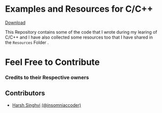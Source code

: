 # Examples and Resources for C/C++ 
[Download](https://github.com/harshsinghvi/c-cpp-examples-resources/archive/master.zip)

This Repository contains some of the code that I wrote during my learing of C/C++ and I have also collected some resources too that I have shared in the `Resources` Folder . 

# Feel Free to Contribute 
### Credits to their Respective owners

## Contributors 
* [Harsh Singhvi](https://harshsinghvi.com) [(@insomniaccoder)](https://harshsinghvi.com/instagram)
